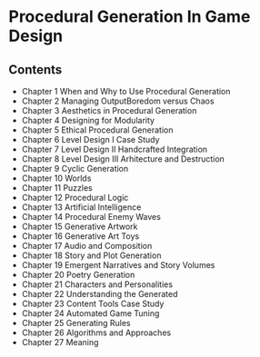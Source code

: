 # Procedural Generation In Game Design

## Contents

- Chapter 1 When and Why to Use Procedural Generation
- Chapter 2 Managing OutputBoredom versus Chaos
- Chapter 3 Aesthetics in Procedural Generation
- Chapter 4 Designing for Modularity
- Chapter 5 Ethical Procedural Generation
- Chapter 6 Level Design I Case Study
- Chapter 7 Level Design II Handcrafted Integration
- Chapter 8 Level Design III Arhitecture and Destruction
- Chapter 9 Cyclic Generation
- Chapter 10 Worlds
- Chapter 11 Puzzles
- Chapter 12 Procedural Logic
- Chapter 13 Artificial Intelligence
- Chapter 14 Procedural Enemy Waves
- Chapter 15 Generative Artwork
- Chapter 16 Generative Art Toys
- Chapter 17 Audio and Composition
- Chapter 18 Story and Plot Generation
- Chapter 19 Emergent Narratives and Story Volumes
- Chapter 20 Poetry Generation
- Chapter 21 Characters and Personalities
- Chapter 22 Understanding the Generated
- Chapter 23 Content Tools Case Study
- Chapter 24 Automated Game Tuning
- Chapter 25 Generating Rules
- Chapter 26 Algorithms and Approaches
- Chapter 27 Meaning